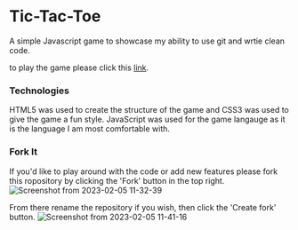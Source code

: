 # Tic-Tac-Toe
A simple Javascript game to showcase my ability to use git and wrtie clean code.

to play the game please click this [link](https://luisfranco12.github.io/Tic-Tac-Toe/).

### Technologies 
HTML5 was used to create the structure of the game and CSS3 was used to give the game a fun style. JavaScript was used for the game langauge as it is the language I am most comfortable with.

### Fork It
If you'd like to play around with the code or add new features please fork this ropository by clicking the 'Fork' button in the top right.
![Screenshot from 2023-02-05 11-32-39](https://user-images.githubusercontent.com/108766758/216840515-98c6c76b-f3ce-46ac-a6e9-e83803358baf.png)

From there rename the repository if you wish, then click the 'Create fork' button.
![Screenshot from 2023-02-05 11-41-16](https://user-images.githubusercontent.com/108766758/216840552-6e44e7d4-47c4-4a96-b9b5-43f8c9abf049.png)